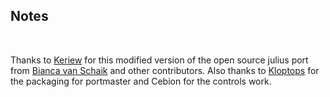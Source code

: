 ## Notes
<br/>

Thanks to [Keriew](https://github.com/Keriew/augustus) for this modified version of the open source julius port from [Bianca van Schaik](https://github.com/bvschaik/julius) and other contributors. Also thanks to [Kloptops](https://github.com/kloptops/Portmaster-misc/tree/main/Augustus) for the packaging for portmaster and Cebion for the controls work.
<br/>

